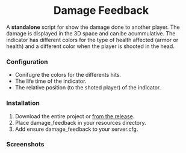 <h1 align="center">Damage Feedback</h1>

A **standalone** script for show the damage done to another player. The damage is displayed in the 3D space and can be acummulative.
The indicator has different colors for the type of health affected (armor or health) and a different color when the player is shooted in the head.


### Configuration
 - Conifugre the colors for the differents hits.
 - The life time of the indicator.
 - The relative position (to the shoted player) of the indicator.

### Installation
1. Download the entire project or [from the release](https://github.com/Llop-Estepari/damage_feedback/releases).
2. Place damage_feedback in your resources directory.
3. Add ensure damage_feedback to your server.cfg.

### Screenshots
